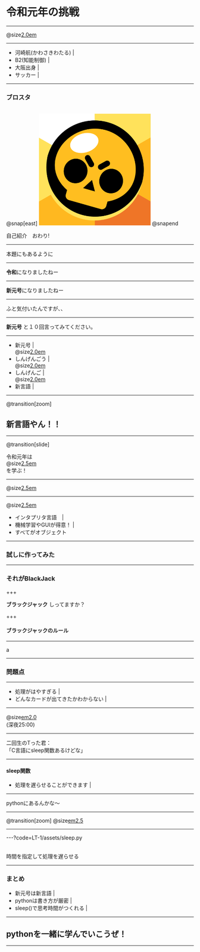 # 令和元年の挑戦

---

@size[2.0em](まずは自己紹介します)

---

* 河崎航(かわさきわたる) |
* B2(知能制御) |
* 大阪出身 |
* サッカー |

---

### ブロスタ
<br>   
@snap[east]
<img src="LT-1/assets/brawlstars.png" />
@snapend
  
自己紹介　おわり!

---

本題にもあるように

---

**令和**になりましたねー

---

**新元号**になりましたねー

---

ふと気付いたんですが、、

---

**新元号** と１０回言ってみてください。

---
 * 新元号  |
 <br> @size[2.0em](↓)   
 * しんげんごう  |
 <br> @size[2.0em](↓)   
 * しんげんご  |
 <br> @size[2.0em](↓)   
 * 新言語  |
 
---
@transition[zoom]

## 新言語やん！！

---
@transition[slide]

 令和元年は<br>
 @size[2.5em](@color[#b22222](新言語)) <br>
 を学ぶ！

---

@size[2.5em](python)

---

@size[2.5em](pythonって)

* インタプリタ言語　|
* 機械学習やGUIが得意！ |
* すべてがオブジェクト

---

### 試しに作ってみた

---

### それがBlackJack

+++

**ブラックジャック** しってますか？

+++
#### ブラックジャックのルール

---

a

---
### 問題点
---

* 処理がはやすぎる |
* どんなカードが出てきたかわからない |

---

@size[em2.0](どうしよっかなー)　　
<br>
(深夜25:00)

---

二回生のTった君：
<br>
「C言語にsleep関数あるけどな」

---

#### sleep関数

* 処理を遅らせることができます |

---

pythonにあるんかな〜   

---
@transition[zoom]
@size[em2.5](あったわ)

---

---?code=LT-1/assets/sleep.py

<br>
時間を指定して処理を遅らせる

---
### まとめ

* 新元号は新言語  |
* pythonは書き方が厳密   |
* sleep()で思考時間がつくれる      |

---

## pythonを一緒に学んでいこうぜ！

---

　


 
